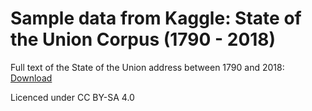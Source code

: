 # Sample data from Kaggle: State of the Union Corpus (1790 - 2018)

Full text of the State of the Union address between 1790 and 2018: [Download](https://www.kaggle.com/rtatman/state-of-the-union-corpus-1989-2017)

Licenced under CC BY-SA 4.0
